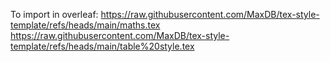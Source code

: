 To import in overleaf:
https://raw.githubusercontent.com/MaxDB/tex-style-template/refs/heads/main/maths.tex
https://raw.githubusercontent.com/MaxDB/tex-style-template/refs/heads/main/table%20style.tex
